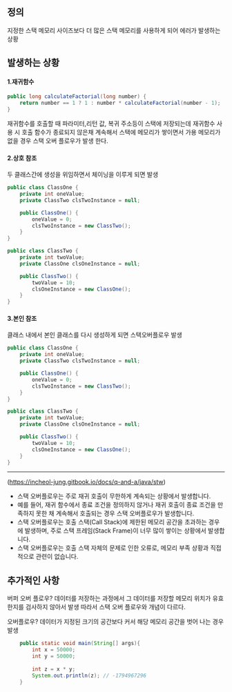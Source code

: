 ## 정의
지정한 스택 메모리 사이즈보다 더 많은 스택 메모리를 사용하게 되어 에러가 발생하는 상황


## 발생하는 상황
#### 1.재귀함수
```java
public long calculateFactorial(long number) {
    return number == 1 ? 1 : number * calculateFactorial(number - 1);
}
```

재귀함수를 호출할 때 파라미터,리턴 값, 복귀 주소등이 스택에 저장되는데 재귀함수 사용 시 호출 함수가 종료되지 않은채 계속해서 스택에 메모리가 쌓이면서 가용 메모리가 없을 경우 스택 오버 플로우가 발생 한다.

#### 2.상호 참조
두 클래스간에 생성을 위임하면서 체이닝을 이루게 되면 발생

```java
public class ClassOne {
    private int oneValue;
    private ClassTwo clsTwoInstance = null;

    public ClassOne() {
        oneValue = 0;
        clsTwoInstance = new ClassTwo();
    }
}

public class ClassTwo {
    private int twoValue;
    private ClassOne clsOneInstance = null;

    public ClassTwo() {
        twoValue = 10;
        clsOneInstance = new ClassOne();
    }
}
```

#### 3.본인 참조
클래스 내에서 본인 클래스를 다시 생성하게 되면 스택오버플로우 발생

```java
public class ClassOne {
    private int oneValue;
    private ClassTwo clsTwoInstance = null;

    public ClassOne() {
        oneValue = 0;
        clsTwoInstance = new ClassTwo();
    }
}

public class ClassTwo {
    private int twoValue;
    private ClassOne clsOneInstance = null;

    public ClassTwo() {
        twoValue = 10;
        clsOneInstance = new ClassOne();
    }
}
```


___
(https://incheol-jung.gitbook.io/docs/q-and-a/java/stw)

- 스택 오버플로우는 주로 재귀 호출이 무한하게 계속되는 상황에서 발생합니다.
- 예를 들어, 재귀 함수에서 종료 조건을 정의하지 않거나 재귀 호출이 종료 조건을 만족하지 못한 채 계속해서 호출되는 경우 스택 오버플로우가 발생합니다.
- 스택 오버플로우는 호출 스택(Call Stack)에 제한된 메모리 공간을 초과하는 경우에 발생하며, 주로 스택 프레임(Stack Frame)이 너무 많이 쌓이는 상황에서 발생합니다.
- 스택 오버플로우는 호출 스택 자체의 문제로 인한 오류로, 메모리 부족 상황과 직접적으로 관련이 없습니다.



## 추가적인 사항
버퍼 오버 플로우?
데이터를 저장하는 과정에서 그 데이터를 저장할 메모리 위치가 유효 한지를 검사하지 않아서 발생
따라서 스택 오버 플로우와 개념이 다르다.

오버플로우?
데이터가 지정된 크기의 공간보다 커서 해당 메모리 공간을 벗어 나는 경우 발생
```java
	public static void main(String[] args){
    	int x = 50000;
        int y = 50000;
        
        int z = x * y;
        System.out.println(z); // -1794967296
    }
```